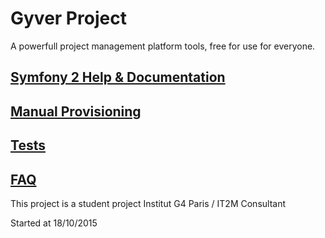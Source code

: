 # Gyver Project

A powerfull project management platform tools, free for use for everyone.




## [Symfony 2 Help & Documentation](app/Resources/Doc/symfonyDoc.md)
## [Manual Provisioning](app/Resources/Doc/manual.md)
## [Tests](app/Resources/Doc/development.md)
## [FAQ](app/Resources/Doc/development.md)

This project is a student project
Institut G4 Paris / IT2M Consultant

Started  at 18/10/2015
